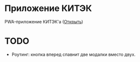 # Приложение КИТЭК
PWA-приложение КИТЭК'а ([Открыть](https://app.omsktec.ru/))

# TODO
- Роутинг: кнопка вперед спавнит две модалки вместо двух.
